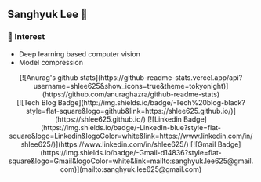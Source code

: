 ## Sanghyuk Lee 👋
### 🌱 Interest
- Deep learning based computer vision
- Model compression

<div align=center>
[![Anurag's github stats](https://github-readme-stats.vercel.app/api?username=shlee625&show_icons=true&theme=tokyonight)](https://github.com/anuraghazra/github-readme-stats)
</div>

<div align=center>
[![Tech Blog Badge](http://img.shields.io/badge/-Tech%20blog-black?style=flat-square&logo=github&link=https://shlee625.github.io/)](https://shlee625.github.io/)
[![Linkedin Badge](https://img.shields.io/badge/-LinkedIn-blue?style=flat-square&logo=Linkedin&logoColor=white&link=https://www.linkedin.com/in/shlee625/)](https://www.linkedin.com/in/shlee625/)
[![Gmail Badge](https://img.shields.io/badge/-Gmail-d14836?style=flat-square&logo=Gmail&logoColor=white&link=mailto:sanghyuk.lee625@gmail.com)](mailto:sanghyuk.lee625@gmail.com)
</div>